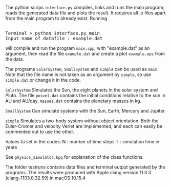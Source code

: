 The python scrips <code>interface.py</code> compiles, links and runs the main program, reads the generated data file and plots the result. It requires all .o files apart from the main program to already exist. Running

<pre> 
Terminal > python interface.py main
Input name of datafile : example.dat
</pre>

will compile and run the program `main.cpp`, with "example.dat" as an argument, then read the file `example.dat` and create a plot `example.eps` from the data.

The programs `SolarSystem`, `SmallSystem` and `simple` can be used as `main`. Note that the file name is not taken as an argument by `simple`, so use `simple.dat` or change it in the code.

`SolarSystem`
Simulates the Sun, the eight planets in the solar system and Pluto. The file `posvel.dat` contains the initial conditions relative to the sun in AU and AU/day. `masses.dat` contains the planetary masses in kg. 

`SmallSystem`
Can simulate systems with the Sun, Earth, Mercury and Jupiter. 

`simple`
Simulates a two-body system without object orientation. Both the Euler-Cromer and velocity Verlet are implemented, and each can easily be commented out to use the other. 

Values to set in the codes: 
N : number of time steps
T : simulation time in years

See `physics_simulator.hpp` for explanation of the class functions.

The folder testruns contains data files and terminal output generated by the programs.
The results were produced with Apple clang version 11.0.3 (clang-1103.0.32.59) in macOS 10.15.4

